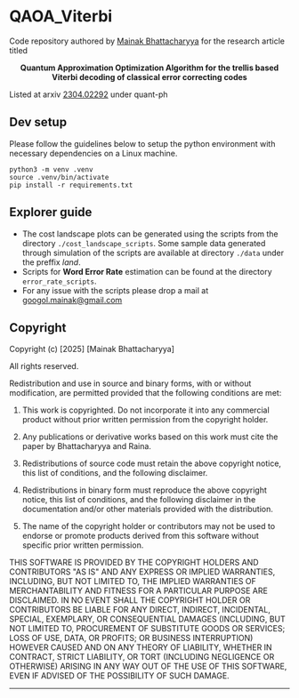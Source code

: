 # QAOA_Viterbi

Code repository authored by [Mainak Bhattacharyya](https://mainak-bhattacharyya.github.io/) for the research article titled 
<center>

**Quantum Approximation Optimization Algorithm for the trellis based Viterbi decoding of classical error correcting codes**

</center>

Listed at arxiv [2304.02292](https://arxiv.org/abs/2304.02292) under quant-ph

Dev setup
-----------

Please follow the guidelines below to setup the python environment with necessary dependencies on a Linux machine.

```
python3 -m venv .venv
source .venv/bin/activate
pip install -r requirements.txt
```

Explorer guide
---------------

- The cost landscape plots can be generated using the scripts from the directory `./cost_landscape_scripts`. Some sample data generated through simulation of the scripts are available at directory `./data` under the preffix *land*.
- Scripts for **Word Error Rate** estimation can be found at the directory `error_rate_scripts`.
- For any issue with the scripts please drop a mail at googol.mainak@gmail.com

Copyright
----------

Copyright (c) [2025] [Mainak Bhattacharyya]

All rights reserved.

Redistribution and use in source and binary forms, with or without modification, are permitted provided that the following conditions are met:

1. This work is copyrighted. Do not incorporate it into any commercial product without prior written permission from the copyright holder.

2. Any publications or derivative works based on this work must cite the paper by Bhattacharyya and Raina.

3. Redistributions of source code must retain the above copyright notice, this list of conditions, and the following disclaimer.

4. Redistributions in binary form must reproduce the above copyright notice, this list of conditions, and the following disclaimer in the documentation and/or other materials provided with the distribution.

5. The name of the copyright holder or contributors may not be used to endorse or promote products derived from this software without specific prior written permission.

THIS SOFTWARE IS PROVIDED BY THE COPYRIGHT HOLDERS AND CONTRIBUTORS "AS IS" AND ANY EXPRESS OR IMPLIED WARRANTIES, INCLUDING, BUT NOT LIMITED TO, THE IMPLIED WARRANTIES OF MERCHANTABILITY AND FITNESS FOR A PARTICULAR PURPOSE ARE DISCLAIMED. IN NO EVENT SHALL THE COPYRIGHT HOLDER OR CONTRIBUTORS BE LIABLE FOR ANY DIRECT, INDIRECT, INCIDENTAL, SPECIAL, EXEMPLARY, OR CONSEQUENTIAL DAMAGES (INCLUDING, BUT NOT LIMITED TO, PROCUREMENT OF SUBSTITUTE GOODS OR SERVICES; LOSS OF USE, DATA, OR PROFITS; OR BUSINESS INTERRUPTION) HOWEVER CAUSED AND ON ANY THEORY OF LIABILITY, WHETHER IN CONTRACT, STRICT LIABILITY, OR TORT (INCLUDING NEGLIGENCE OR OTHERWISE) ARISING IN ANY WAY OUT OF THE USE OF THIS SOFTWARE, EVEN IF ADVISED OF THE POSSIBILITY OF SUCH DAMAGE.

-----------------------------------